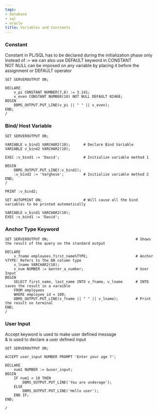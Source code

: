 ```yaml
---
tags:
- database
- sql
- oracle
title: Variables and Constants
---
```


### Constant

Constant in PL/SQL has to be declared during the initialization phase only  
Instead of := we can also use DEFAULT keyword in CONSTANT  
NOT NULL can be imposed on any variable by placing it before the assignment or DEFAULT operator

````plsql
SET SERVEROUTPUT ON;

DECLARE
	v_pi CONSTANT NUMBER(7,6) := 3.141;
	v_even CONSTANT NUMBER(10) NOT NULL DEFAULT 02468;
BEGIN
	DBMS_OUTPUT.PUT_LINE(v_pi || " " || v_even);
END;
/
````

### Bind/ Host Variable

````plsql
SET SERVEROUTPUT ON;

VARIABLE v_bind1 VARCHAR2(10); 		# Declare Bind Variable
VARIABLE v_bind2 VARCHAR2(10);

EXEC :v_bind1 := 'David'; 			# Initialize variable method 1

BEGIN
	DBMS_OUTPUT.PUT_LINE(:v_bind1);
	:v_bind2 := 'Varghese'; 		# Initialize variable method 2
END;
/

PRINT :v_bind2;

SET AUTOPRINT ON; 					# Will cause all the bind variables to be printed automatically

VARIABLE v_bind1 VARCHAR2(10);
EXEC :v_bind1 := 'David';
````

### Anchor Type Keyword

````plsql
SET SERVEROUTPUT ON; 										# Shows the result of the query on the standard output

DECLARE
	v_fname employees.first_name%TYPE; 						# Anchor %TYPE: Refers to the DB column type
	v_lname VARCHAR2(10);
	v_num NUMBER := &enter_a_number; 						# User Input
BEGIN
	SELECT first_name, last_name INTO v_fname, v_lname 		# INTO saves the result in a varaible
	FROM employees
	WHERE employee_id = 100;
	DBMS_OUTPUT.PUT_LINE(v_fname || " " || v_lname); 		# Print the result on terminal
END;
/
````

### User Input

Accept keyword is used to make user defined message  
& is used to declare a user defined input

````plsql
SET SERVEROUTPUT ON;

ACCEPT user_input NUMBER PROMPT 'Enter your age ?';

DECLARE
	num1 NUMBER := &user_input;
BEGIN
	IF num1 < 18 THEN
		DBMS_OUTPUT.PUT_LINE('You are underage');
	ELSE
		DBMS_OUTPUT.PUT_LINE('Hello user');
	END IF;
END;

/
````